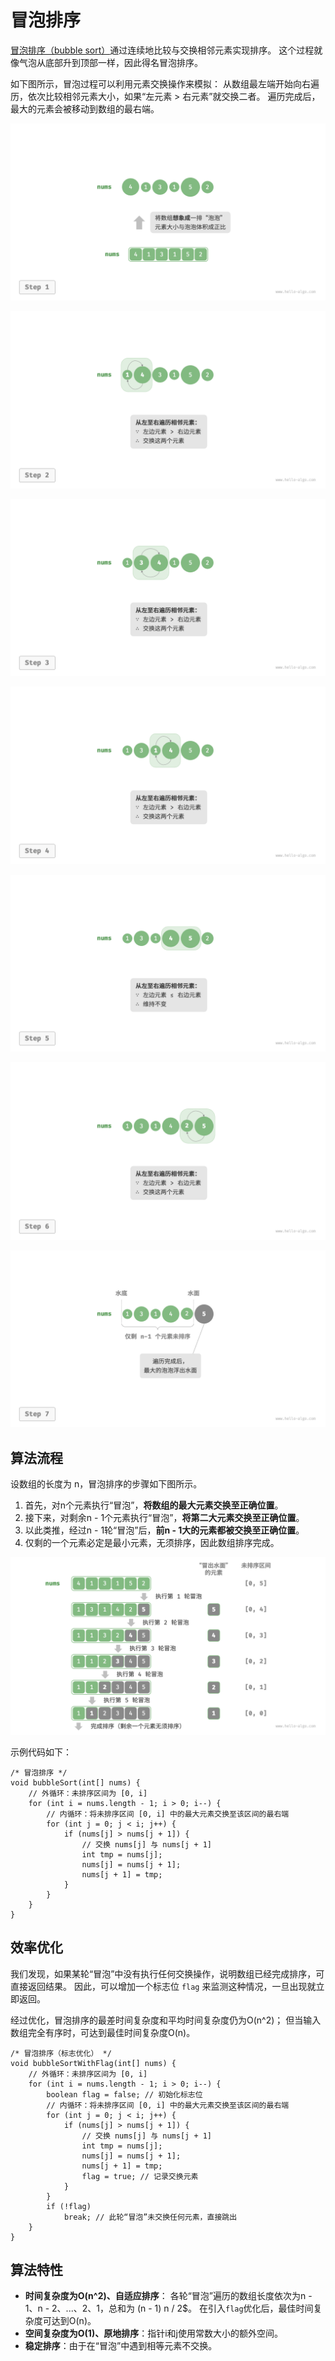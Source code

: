 # 冒泡排序

<u>冒泡排序（bubble sort）</u>通过连续地比较与交换相邻元素实现排序。
这个过程就像气泡从底部升到顶部一样，因此得名冒泡排序。

如下图所示，冒泡过程可以利用元素交换操作来模拟：
从数组最左端开始向右遍历，依次比较相邻元素大小，如果“左元素 > 右元素”就交换二者。
遍历完成后，最大的元素会被移动到数组的最右端。

![利用元素交换操作模拟冒泡](img/11/03/bubble_operation_step1.png)

![利用元素交换操作模拟冒泡](img/11/03/bubble_operation_step2.png)

![利用元素交换操作模拟冒泡](img/11/03/bubble_operation_step3.png)

![利用元素交换操作模拟冒泡](img/11/03/bubble_operation_step4.png)

![利用元素交换操作模拟冒泡](img/11/03/bubble_operation_step5.png)

![利用元素交换操作模拟冒泡](img/11/03/bubble_operation_step6.png)

![利用元素交换操作模拟冒泡](img/11/03/bubble_operation_step7.png)

## 算法流程

设数组的长度为 n，冒泡排序的步骤如下图所示。

1. 首先，对n个元素执行“冒泡”，**将数组的最大元素交换至正确位置**。
2. 接下来，对剩余n - 1个元素执行“冒泡”，**将第二大元素交换至正确位置**。
3. 以此类推，经过n - 1轮“冒泡”后，**前n - 1大的元素都被交换至正确位置**。
4. 仅剩的一个元素必定是最小元素，无须排序，因此数组排序完成。

![冒泡排序流程](img/11/03/bubble_sort_overview.png)

示例代码如下：

```text
/* 冒泡排序 */
void bubbleSort(int[] nums) {
    // 外循环：未排序区间为 [0, i]
    for (int i = nums.length - 1; i > 0; i--) {
        // 内循环：将未排序区间 [0, i] 中的最大元素交换至该区间的最右端
        for (int j = 0; j < i; j++) {
            if (nums[j] > nums[j + 1]) {
                // 交换 nums[j] 与 nums[j + 1]
                int tmp = nums[j];
                nums[j] = nums[j + 1];
                nums[j + 1] = tmp;
            }
        }
    }
}
```

## 效率优化

我们发现，如果某轮“冒泡”中没有执行任何交换操作，说明数组已经完成排序，可直接返回结果。
因此，可以增加一个标志位 `flag` 来监测这种情况，一旦出现就立即返回。

经过优化，冒泡排序的最差时间复杂度和平均时间复杂度仍为O(n^2)；
但当输入数组完全有序时，可达到最佳时间复杂度O(n)。

```text
/* 冒泡排序（标志优化） */
void bubbleSortWithFlag(int[] nums) {
    // 外循环：未排序区间为 [0, i]
    for (int i = nums.length - 1; i > 0; i--) {
        boolean flag = false; // 初始化标志位
        // 内循环：将未排序区间 [0, i] 中的最大元素交换至该区间的最右端
        for (int j = 0; j < i; j++) {
            if (nums[j] > nums[j + 1]) {
                // 交换 nums[j] 与 nums[j + 1]
                int tmp = nums[j];
                nums[j] = nums[j + 1];
                nums[j + 1] = tmp;
                flag = true; // 记录交换元素
            }
        }
        if (!flag)
            break; // 此轮“冒泡”未交换任何元素，直接跳出
    }
}
```

## 算法特性

- **时间复杂度为O(n^2)、自适应排序**：
  各轮“冒泡”遍历的数组长度依次为n - 1、n - 2、...、2、1，总和为 (n - 1) n / 2$。
  在引入`flag`优化后，最佳时间复杂度可达到O(n)。
- **空间复杂度为O(1)、原地排序**：指针i和j使用常数大小的额外空间。
- **稳定排序**：由于在“冒泡”中遇到相等元素不交换。